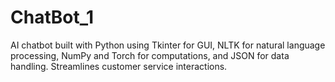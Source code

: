# ChatBot_1
AI chatbot built with Python using Tkinter for GUI, NLTK for natural language processing, NumPy and Torch for computations, and JSON for data handling. Streamlines customer service interactions.
